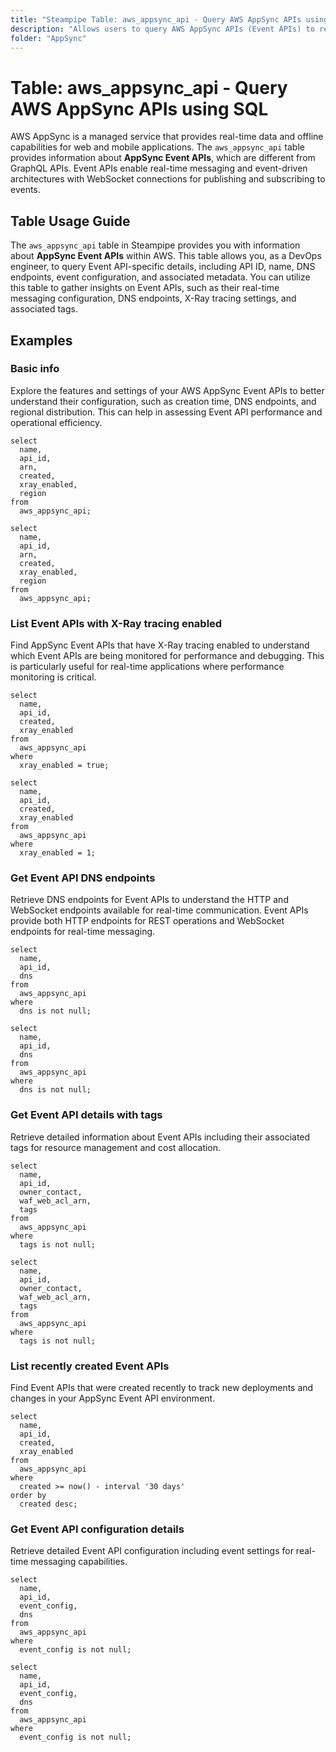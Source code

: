 ```yaml
---
title: "Steampipe Table: aws_appsync_api - Query AWS AppSync APIs using SQL"
description: "Allows users to query AWS AppSync APIs (Event APIs) to retrieve detailed information about each API configuration."
folder: "AppSync"
---
```


# Table: aws_appsync_api - Query AWS AppSync APIs using SQL

AWS AppSync is a managed service that provides real-time data and offline capabilities for web and mobile applications. The `aws_appsync_api` table provides information about **AppSync Event APIs**, which are different from GraphQL APIs. Event APIs enable real-time messaging and event-driven architectures with WebSocket connections for publishing and subscribing to events.

## Table Usage Guide

The `aws_appsync_api` table in Steampipe provides you with information about **AppSync Event APIs** within AWS. This table allows you, as a DevOps engineer, to query Event API-specific details, including API ID, name, DNS endpoints, event configuration, and associated metadata. You can utilize this table to gather insights on Event APIs, such as their real-time messaging configuration, DNS endpoints, X-Ray tracing settings, and associated tags.


## Examples

### Basic info
Explore the features and settings of your AWS AppSync Event APIs to better understand their configuration, such as creation time, DNS endpoints, and regional distribution. This can help in assessing Event API performance and operational efficiency.

```sql+postgres
select
  name,
  api_id,
  arn,
  created,
  xray_enabled,
  region
from
  aws_appsync_api;
```

```sql+sqlite
select
  name,
  api_id,
  arn,
  created,
  xray_enabled,
  region
from
  aws_appsync_api;
```

### List Event APIs with X-Ray tracing enabled
Find AppSync Event APIs that have X-Ray tracing enabled to understand which Event APIs are being monitored for performance and debugging. This is particularly useful for real-time applications where performance monitoring is critical.

```sql+postgres
select
  name,
  api_id,
  created,
  xray_enabled
from
  aws_appsync_api
where
  xray_enabled = true;
```

```sql+sqlite
select
  name,
  api_id,
  created,
  xray_enabled
from
  aws_appsync_api
where
  xray_enabled = 1;
```

### Get Event API DNS endpoints
Retrieve DNS endpoints for Event APIs to understand the HTTP and WebSocket endpoints available for real-time communication. Event APIs provide both HTTP endpoints for REST operations and WebSocket endpoints for real-time messaging.

```sql+postgres
select
  name,
  api_id,
  dns
from
  aws_appsync_api
where
  dns is not null;
```

```sql+sqlite
select
  name,
  api_id,
  dns
from
  aws_appsync_api
where
  dns is not null;
```

### Get Event API details with tags
Retrieve detailed information about Event APIs including their associated tags for resource management and cost allocation.

```sql+postgres
select
  name,
  api_id,
  owner_contact,
  waf_web_acl_arn,
  tags
from
  aws_appsync_api
where
  tags is not null;
```

```sql+sqlite
select
  name,
  api_id,
  owner_contact,
  waf_web_acl_arn,
  tags
from
  aws_appsync_api
where
  tags is not null;
```

### List recently created Event APIs
Find Event APIs that were created recently to track new deployments and changes in your AppSync Event API environment.

```sql+postgres
select
  name,
  api_id,
  created,
  xray_enabled
from
  aws_appsync_api
where
  created >= now() - interval '30 days'
order by
  created desc;
```

### Get Event API configuration details
Retrieve detailed Event API configuration including event settings for real-time messaging capabilities.

```sql+postgres
select
  name,
  api_id,
  event_config,
  dns
from
  aws_appsync_api
where
  event_config is not null;
```

```sql+sqlite
select
  name,
  api_id,
  event_config,
  dns
from
  aws_appsync_api
where
  event_config is not null;
```
